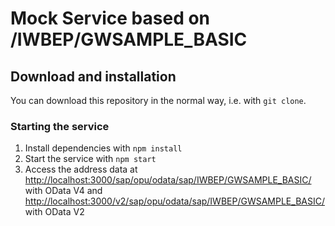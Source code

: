 # Mock Service based on /IWBEP/GWSAMPLE_BASIC

## Download and installation

You can download this repository in the normal way, i.e. with `git clone`.

### Starting the service

1. Install dependencies with `npm install`
1. Start the service with `npm start`
1. Access the address data at <http://localhost:3000/sap/opu/odata/sap/IWBEP/GWSAMPLE_BASIC/> with OData V4 and <http://localhost:3000/v2/sap/opu/odata/sap/IWBEP/GWSAMPLE_BASIC/> with OData V2
